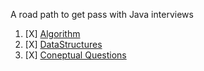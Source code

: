 A road path to get pass with Java interviews


1.  [X] [Algorithm](../master/Algorithm/README.md)
2.  [X] [DataStructures](../master/DataStructures/README.md)
3.  [X] [Coneptual Questions](../master/Conceptual-Questions/README.md)


